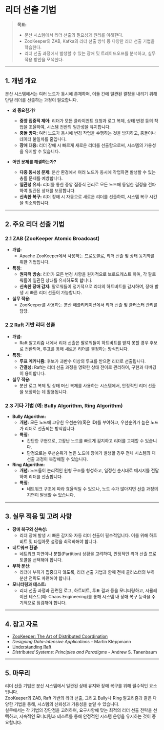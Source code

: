 # 리더 선출 기법

> **목표:**  
> - 분산 시스템에서 리더 선출의 필요성과 원리를 이해한다.  
> - ZooKeeper의 ZAB, Kafka의 리더 선출 방식 등 다양한 리더 선출 기법을 학습한다.  
> - 리더 선출 과정에서 발생할 수 있는 장애 및 트레이드오프를 분석하고, 실무 적용 방안을 모색한다.

---

## 1. 개념 개요

분산 시스템에서는 여러 노드가 동시에 존재하며, 이들 간에 일관된 결정을 내리기 위해 단일 리더를 선출하는 과정이 필요합니다.

- **왜 중요한가?**  
  - **중앙 집중적 제어:** 리더가 모든 클라이언트 요청과 로그 복제, 상태 변경 등의 작업을 조율하여, 시스템 전반의 일관성을 유지합니다.  
  - **충돌 방지:** 여러 노드가 동시에 변경 작업을 수행하는 것을 방지하고, 충돌이나 데이터 불일치를 줄입니다.  
  - **장애 대응:** 리더 장애 시 빠르게 새로운 리더를 선출함으로써, 시스템의 가용성을 유지할 수 있습니다.

- **어떤 문제를 해결하는가?**  
  - **다중 동시성 문제:** 분산 환경에서 여러 노드가 동시에 작업하면 발생할 수 있는 충돌 문제를 예방합니다.  
  - **일관성 유지:** 리더를 통한 중앙 집중식 관리로 모든 노드에 동일한 결정을 전파하여 일관된 상태를 보장합니다.
  - **신속한 복구:** 리더 장애 시 자동으로 새로운 리더를 선출하여, 시스템 복구 시간을 최소화합니다.

---

## 2. 주요 리더 선출 기법

### 2.1 ZAB (ZooKeeper Atomic Broadcast)
- **개념:**  
  - Apache ZooKeeper에서 사용하는 프로토콜로, 리더 선출 및 상태 동기화를 위한 기법입니다.
- **특징:**  
  - **원자적 방송:** 리더가 모든 변경 사항을 원자적으로 브로드캐스트 하여, 각 팔로워들이 일관된 상태를 유지하도록 합니다.  
  - **신속한 장애 감지:** 팔로워들이 정기적으로 리더의 하트비트를 감시하여, 장애 발생 시 빠른 리더 선출이 가능합니다.
- **실무 적용:**  
  - ZooKeeper를 사용하는 분산 애플리케이션에서 리더 선출 및 클러스터 관리를 담당.

### 2.2 Raft 기반 리더 선출
- **개념:**  
  - Raft 알고리즘 내에서 리더 선출은 팔로워들이 하트비트를 받지 못할 경우 후보로 전환되어, 투표를 통해 새로운 리더를 결정하는 방식입니다.
- **특징:**  
  - **투표 메커니즘:** 후보가 과반수 이상의 투표를 받으면 리더로 선출됩니다.
  - **간결성:** Raft는 리더 선출 과정을 명확한 상태 전이로 관리하여, 구현과 디버깅이 용이합니다.
- **실무 적용:**  
  - 분산 로그 복제 및 상태 머신 복제를 사용하는 시스템에서, 안정적인 리더 선출을 보장하는 데 활용됩니다.

### 2.3 기타 기법 (예: Bully Algorithm, Ring Algorithm)
- **Bully Algorithm:**  
  - **개념:** 모든 노드에 고유한 우선순위(혹은 ID)를 부여하고, 우선순위가 높은 노드가 리더로 선출되는 방식입니다.
  - **특징:**  
    - 간단한 구현으로, 고장난 노드를 빠르게 감지하고 리더를 교체할 수 있습니다.
    - 단점으로는 우선순위가 높은 노드에 장애가 발생할 경우 전체 시스템의 재선출 과정이 복잡해질 수 있습니다.
- **Ring Algorithm:**  
  - **개념:** 노드들이 논리적인 원형 구조를 형성하고, 일정한 순서대로 메시지를 전달하며 리더를 선출합니다.
  - **특징:**  
    - 네트워크 구조에 따라 효율적일 수 있으나, 노드 수가 많아지면 선출 과정의 지연이 발생할 수 있습니다.

---

## 3. 실무 적용 및 고려 사항

- **장애 복구와 신속성:**  
  - 리더 장애 발생 시 빠른 감지와 자동 리더 선출이 필수적입니다. 이를 위해 하트비트 및 타임아웃 설정을 최적화해야 합니다.
- **네트워크 환경:**  
  - 네트워크 지연이나 분할(Partition) 상황을 고려하여, 안정적인 리더 선출 프로토콜을 선택해야 합니다.
- **부하 분산:**  
  - 리더에 부하가 집중되지 않도록, 리더 선출 기법과 함께 전체 클러스터의 부하 분산 전략도 마련해야 합니다.
- **모니터링과 테스트:**  
  - 리더 선출 과정과 관련된 로그, 하트비트, 투표 결과 등을 모니터링하고, 시뮬레이션 테스트(예: Chaos Engineering)를 통해 시스템 내 장애 복구 능력을 주기적으로 점검해야 합니다.

---

## 4. 참고 자료

- [ZooKeeper: The Art of Distributed Coordination](https://zookeeper.apache.org/)  
- _Designing Data-Intensive Applications_ - Martin Kleppmann  
- [Understanding Raft](https://thesecretlivesofdata.com/raft/)  
- _Distributed Systems: Principles and Paradigms_ - Andrew S. Tanenbaum

---

## 5. 마무리

리더 선출 기법은 분산 시스템에서 일관된 상태 유지와 장애 복구를 위해 필수적인 요소입니다.  
ZooKeeper의 ZAB, Raft 기반의 리더 선출, 그리고 Bully나 Ring 알고리즘과 같은 다양한 기법을 통해, 시스템의 신뢰성과 가용성을 높일 수 있습니다.  
실무에서는 각 기법의 장단점을 고려하여, 요구사항에 맞는 최적의 리더 선출 전략을 선택하고, 지속적인 모니터링과 테스트를 통해 안정적인 시스템 운영을 유지하는 것이 중요합니다.